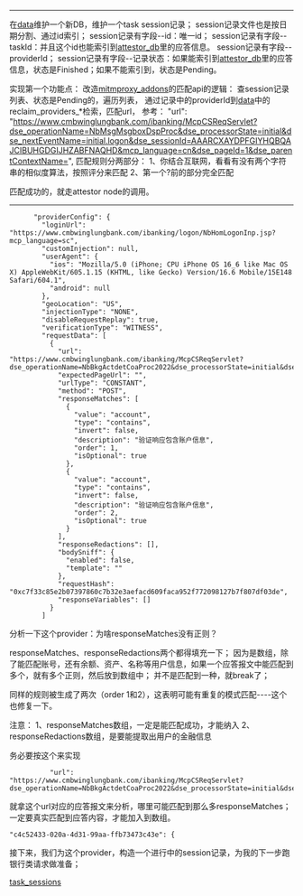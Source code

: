 
---
在[data](../mitmproxy_addons/data)维护一个新DB，维护一个task session记录；
session记录文件也是按日期分割、通过id索引；
session记录有字段--id：唯一id；
session记录有字段--taskId：并且这个id也能索引到[attestor_db](../mitmproxy_addons/data/attestor_db)里的应答信息。
session记录有字段--providerId；
session记录有字段--记录状态：如果能索引到[attestor_db](../mitmproxy_addons/data/attestor_db)里的应答信息，状态是Finished；如果不能索引到，状态是Pending。

实现第一个功能点：
改造[mitmproxy_addons](../mitmproxy_addons)的匹配api的逻辑：
查session记录列表、状态是Pending的，遍历列表，
通过记录中的providerId到[data](data)中的reclaim_providers_*检索，匹配url，
参考：              "url": "https://www.cmbwinglungbank.com/ibanking/McpCSReqServlet?dse_operationName=NbMsgMsgboxDspProc&dse_processorState=initial&dse_nextEventName=initial.logon&dse_sessionId=AAARCXAYDPFGIYHQBQAJCIBUHGDGIJHZABFNAQHD&mcp_language=cn&dse_pageId=1&dse_parentContextName=",
匹配规则分两部分：
1、你结合互联网，看看有没有两个字符串的相似度算法，按照评分来匹配
2、第一个?前的部分完全匹配

匹配成功的，就走attestor node的调用。


---

          "providerConfig": {
            "loginUrl": "https://www.cmbwinglungbank.com/ibanking/logon/NbHomLogonInp.jsp?mcp_language=sc",
            "customInjection": null,
            "userAgent": {
              "ios": "Mozilla/5.0 (iPhone; CPU iPhone OS 16_6 like Mac OS X) AppleWebKit/605.1.15 (KHTML, like Gecko) Version/16.6 Mobile/15E148 Safari/604.1",
              "android": null
            },
            "geoLocation": "US",
            "injectionType": "NONE",
            "disableRequestReplay": true,
            "verificationType": "WITNESS",
            "requestData": [
              {
                "url": "https://www.cmbwinglungbank.com/ibanking/McpCSReqServlet?dse_operationName=NbBkgActdetCoaProc2022&dse_processorState=initial&dse_nextEventName=start&dse_sessionId=FGJLGDJSHYJQGBCJDGJNEIHNJNGREHBVFGBLCEGK&mcp_language=sc&dse_pageId=1&dse_parentContextName=&mcp_timestamp=1754566085034&AcctTypeIds=DDA,CUR,SAV,FDA,CON,MEC&AcctTypeId=CON&RequestType=D&selectedProductKey=CON",
                "expectedPageUrl": "",
                "urlType": "CONSTANT",
                "method": "POST",
                "responseMatches": [
                  {
                    "value": "account",
                    "type": "contains",
                    "invert": false,
                    "description": "验证响应包含账户信息",
                    "order": 1,
                    "isOptional": true
                  },
                  {
                    "value": "account",
                    "type": "contains",
                    "invert": false,
                    "description": "验证响应包含账户信息",
                    "order": 2,
                    "isOptional": true
                  }
                ],
                "responseRedactions": [],
                "bodySniff": {
                  "enabled": false,
                  "template": ""
                },
                "requestHash": "0xc7f33c85e2b07397860c7b32e3aefacd609faca952f772098127b7f807df03de",
                "responseVariables": []
              }
            ]
分析一下这个provider：为啥responseMatches没有正则？

responseMatches、responseRedactions两个都得填充一下；
因为是数组，除了能匹配账号，还有余额、资产、名称等用户信息，如果一个应答报文中能匹配到多个，就有多个正则，然后放到数组中；
并不是匹配到一种，就break了；

同样的规则被生成了两次（order 1和2），这表明可能有重复的模式匹配----这个也修复一下。


注意：
1、responseMatches数组，一定是能匹配成功，才能纳入
2、responseRedactions数组，是要能提取出用户的金融信息

务必要按这个来实现



              "url": "https://www.cmbwinglungbank.com/ibanking/McpCSReqServlet?dse_operationName=NbBkgActdetCoaProc2022&dse_processorState=initial&dse_nextEventName=start&dse_sessionId=FGJLGDJSHYJQGBCJDGJNEIHNJNGREHBVFGBLCEGK&mcp_language=sc&dse_pageId=1&dse_parentContextName=&mcp_timestamp=1754566085034&AcctTypeIds=DDA,CUR,SAV,FDA,CON,MEC&AcctTypeId=CON&RequestType=D&selectedProductKey=CON",
就拿这个url对应的应答报文来分析，哪里可能匹配到那么多responseMatches；一定要真实匹配到应答内容，才能加入到数组。


    "c4c52433-020a-4d31-99aa-ffb73473c43e": {
接下来，我们为这个provider，构造一个进行中的session记录，为我的下一步跑银行类请求做准备；

[task_sessions](../mitmproxy_addons/data/task_sessions)